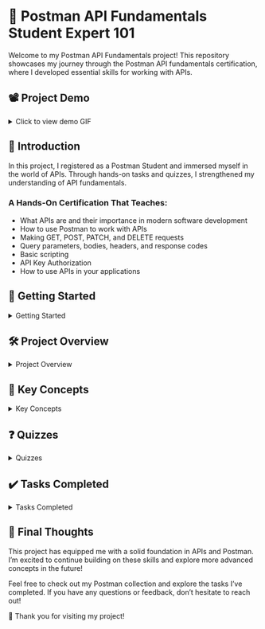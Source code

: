 # 🏅 Postman API Fundamentals Student Expert 101

Welcome to my Postman API Fundamentals project! This repository showcases my journey through the Postman API fundamentals certification, where I developed essential skills for working with APIs.

## 📽️ Project Demo
<details>
<summary>Click to view demo GIF</summary>

![Project Demo](link-to-your-gif.gif)  <!-- Replace with the actual link to your GIF -->

</details>

## 📝 Introduction
In this project, I registered as a Postman Student and immersed myself in the world of APIs. Through hands-on tasks and quizzes, I strengthened my understanding of API fundamentals. 

### A Hands-On Certification That Teaches:
- What APIs are and their importance in modern software development
- How to use Postman to work with APIs
- Making GET, POST, PATCH, and DELETE requests
- Query parameters, bodies, headers, and response codes
- Basic scripting
- API Key Authorization
- How to use APIs in your applications

## 🚀 Getting Started
<details>
<summary>Getting Started</summary>

1. I began by registering as a Postman Student, diving into the resources available.
2. I familiarized myself with APIs, gaining insights into their functionality and significance.

</details>

## 🛠️ Project Overview
<details>
<summary>Project Overview</summary>

Throughout this project, I explored key areas, including:
- **Understanding APIs**: I learned about Application Programming Interfaces and their role as digital connections.
- **Introducing Postman**: I discovered the features of the Postman platform and how it facilitates API interactions.

</details>

## 🔑 Key Concepts
<details>
<summary>Key Concepts</summary>

- **Your First API Request**: I created a workspace and collection to make my first request to a Library API.
- **Request Parameters**: I explored query parameters and path variables, learning how to utilize them effectively.
- **Sending Data with POST**: I practiced adding data using POST requests, including implementing authorization headers.
- **Variables and Scripting**: I used variables in Postman to streamline my requests and automate tasks with scripting.
- **PATCH and DELETE Methods**: I learned how to perform updates and deletions on resources through PATCH and DELETE requests.
- **Generating Code**: I understood how to generate code snippets from my requests for use in my projects.

</details>

## ❓ Quizzes
<details>
<summary>Quizzes</summary>

I completed several quizzes throughout the project to test my knowledge:
1. What Are APIs?
2. Introducing Postman
3. Your First API Request
4. Query vs. Path Parameters
5. Sending Data With Postman
6. Intro to Variables

</details>

## ✔️ Tasks Completed
<details>
<summary>Tasks Completed</summary>

- Created a workspace and collection for my API requests.
- Made requests to get and search for books, enhancing my practical understanding.
- Added new books using POST requests, reinforcing my skills in data manipulation.
- Implemented variables for dynamic requests, which improved my efficiency.
- Checked out and deleted books using PATCH and DELETE methods, gaining hands-on experience with these operations.
- Submitted my Postman collection and proudly claimed my badge!

</details>

## 🌟 Final Thoughts
This project has equipped me with a solid foundation in APIs and Postman. I’m excited to continue building on these skills and explore more advanced concepts in the future!

Feel free to check out my Postman collection and explore the tasks I’ve completed. If you have any questions or feedback, don’t hesitate to reach out!

🎉 Thank you for visiting my project!
